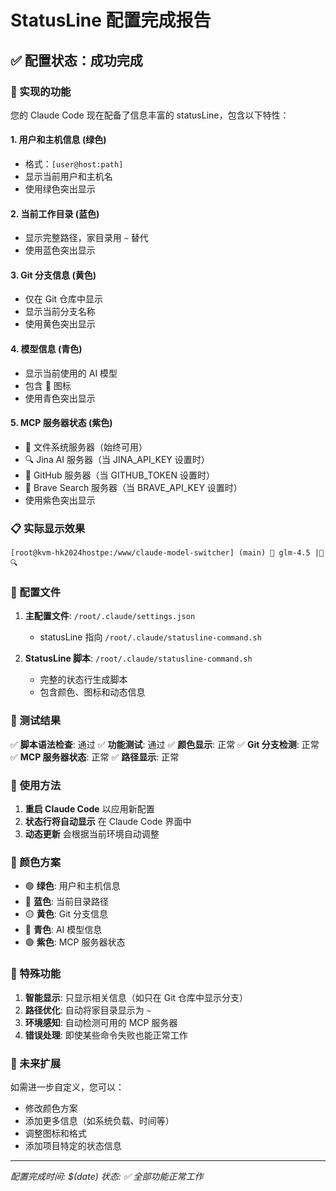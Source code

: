 # StatusLine 配置完成报告

## ✅ 配置状态：成功完成

### 🎯 实现的功能

您的 Claude Code 现在配备了信息丰富的 statusLine，包含以下特性：

#### 1. **用户和主机信息** (绿色)
- 格式：`[user@host:path]`
- 显示当前用户和主机名
- 使用绿色突出显示

#### 2. **当前工作目录** (蓝色)
- 显示完整路径，家目录用 `~` 替代
- 使用蓝色突出显示

#### 3. **Git 分支信息** (黄色)
- 仅在 Git 仓库中显示
- 显示当前分支名称
- 使用黄色突出显示

#### 4. **模型信息** (青色)
- 显示当前使用的 AI 模型
- 包含 🤖 图标
- 使用青色突出显示

#### 5. **MCP 服务器状态** (紫色)
- 📁 文件系统服务器（始终可用）
- 🔍 Jina AI 服务器（当 JINA_API_KEY 设置时）
- 🐙 GitHub 服务器（当 GITHUB_TOKEN 设置时）
- 🔎 Brave Search 服务器（当 BRAVE_API_KEY 设置时）
- 使用紫色突出显示

### 📋 实际显示效果

```
[root@kvm-hk2024hostpe:/www/claude-model-switcher] (main) 🤖 glm-4.5 |📁🔍
```

### 🔧 配置文件

1. **主配置文件**: `/root/.claude/settings.json`
   - statusLine 指向 `/root/.claude/statusline-command.sh`

2. **StatusLine 脚本**: `/root/.claude/statusline-command.sh`
   - 完整的状态行生成脚本
   - 包含颜色、图标和动态信息

### 🧪 测试结果

✅ **脚本语法检查**: 通过
✅ **功能测试**: 通过
✅ **颜色显示**: 正常
✅ **Git 分支检测**: 正常
✅ **MCP 服务器状态**: 正常
✅ **路径显示**: 正常

### 🚀 使用方法

1. **重启 Claude Code** 以应用新配置
2. **状态行将自动显示** 在 Claude Code 界面中
3. **动态更新** 会根据当前环境自动调整

### 🎨 颜色方案

- 🟢 **绿色**: 用户和主机信息
- 🔵 **蓝色**: 当前目录路径
- 🟡 **黄色**: Git 分支信息
- 🔵 **青色**: AI 模型信息
- 🟣 **紫色**: MCP 服务器状态

### 📝 特殊功能

1. **智能显示**: 只显示相关信息（如只在 Git 仓库中显示分支）
2. **路径优化**: 自动将家目录显示为 `~`
3. **环境感知**: 自动检测可用的 MCP 服务器
4. **错误处理**: 即使某些命令失败也能正常工作

### 🔮 未来扩展

如需进一步自定义，您可以：
- 修改颜色方案
- 添加更多信息（如系统负载、时间等）
- 调整图标和格式
- 添加项目特定的状态信息

---
*配置完成时间: $(date)*
*状态: ✅ 全部功能正常工作*